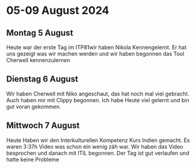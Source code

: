 # 05-09 August 2024

## Montag 5 August

Heute war der erste Tag im ITP81wir haben Nikola Kennengelernt. Er hat uns gezeigt was wir machen werden und wir haben begonnen das Tool Cherwell kennenzulernen

## Dienstag 6 August

Wir haben Cherwell mit Niko angeschaut, das hat noch mal viel gebracht. Auch haben mir mit Clippy begonnen. Ich habe Heute viel gelernt und bin gut voran gekommen.

## Mittwoch 7 August

Heute Haben wir den Interkulturellen Kompetenz Kurs Indien gemacht. Es waren 3:37h Video was schon ein wenig zäh war. Wir haben das Video besprochen und danach mit ITIL begonnen. Der Tag ist gut verlaufen und hatte keine Probleme